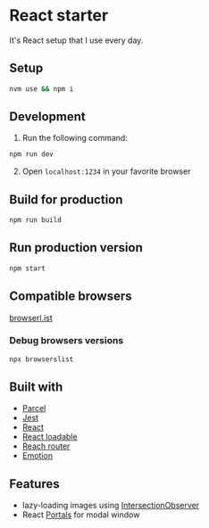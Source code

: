 # React starter

It's React setup that I use every day.

## Setup

```sh
nvm use && npm i
```

## Development

1. Run the following command:

```sh
npm run dev
```

2. Open `localhost:1234` in your favorite browser

## Build for production

```sh
npm run build
```

## Run production version

```sh
npm start
```

## Compatible browsers

[browserl.ist](https://browserl.ist/?q=%3E0.3%25%2C+not+ie+10%2C+not+ie+11%2C+not+op_mini+all)

### Debug browsers versions

```sh
npx browserslist
```

## Built with

- [Parcel](https://parceljs.org)
- [Jest](https://jestjs.io/)
- [React](https://reactjs.org/)
- [React loadable](https://github.com/jamiebuilds/react-loadable)
- [Reach router](https://reach.tech/router)
- [Emotion](https://emotion.sh/)

## Features

- lazy-loading images using [IntersectionObserver](https://developers.google.com/web/updates/2016/04/intersectionobserver)
- React [Portals](https://reactjs.org/docs/portals.html) for modal window
